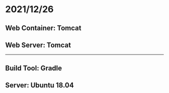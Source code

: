 # 2021/12/26
## Web Container: Tomcat
## Web Server: Tomcat

--- 

## Build Tool: Gradle

## Server: Ubuntu 18.04
